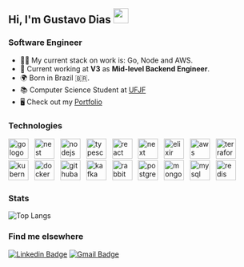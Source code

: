 ## **Hi, I'm Gustavo Dias** <img src="https://media.giphy.com/media/hvRJCLFzcasrR4ia7z/giphy.gif" width="30" >

### Software Engineer
* 👨‍💻 My current stack on work is: Go, Node and AWS.
* 💼 Current working at <strong>V3</strong> as <strong>Mid-level Backend Engineer</strong>.
* 🌍 Born in Brazil 🇧🇷.
* 📚 Computer Science Student at [UFJF](https://www2.ufjf.br/ufjf/)
* 🖥️ Check out my [Portfolio](https://www.gustavodiasa.dev/)

###  Technologies 
<div text-align="justify">  

  <img src="https://skillicons.dev/icons?i=go" height="40" alt="go logo"  />
  <img width="4" />
  <img src="https://skillicons.dev/icons?i=nest" height="40" alt="nest logo"  />
  <img width="4" />
  <img src="https://skillicons.dev/icons?i=nodejs" height="40" alt="nodejs logo"  />
  <img width="4" />
  <img src="https://skillicons.dev/icons?i=typescript" height="40" alt="typescript logo" />
  <img width="4" />
  <img src="https://skillicons.dev/icons?i=react" height="40" alt="react logo"  />
  <img width="4" />
  <img src="https://skillicons.dev/icons?i=next" height="40" alt="next logo"  />
  <img width="4" />
  <img src="https://skillicons.dev/icons?i=elixir" height="40" alt="elixir logo"  />
  <img width="4" />
  <img src="https://skillicons.dev/icons?i=aws" height="40" alt="aws logo"  />
  <img width="4" />
  <img src="https://skillicons.dev/icons?i=terraform" height="40" alt="terraform logo"  />
  <img width="4" />
  <img src="https://skillicons.dev/icons?i=kubernetes" height="40" alt="kubernetes logo"  />
  <img width="4" />
  <img src="https://skillicons.dev/icons?i=docker" height="40" alt="docker logo"  />
  <img width="4" />
  <img src="https://skillicons.dev/icons?i=githubactions" height="40" alt="githubactions logo"  />
  <img width="4" />
  <img src="https://skillicons.dev/icons?i=kafka" height="40" alt="kafka logo"  />
  <img width="4" />
  <img src="https://skillicons.dev/icons?i=rabbitmq" height="40" alt="rabbitmq logo"  />
  <img width="4" />
  <img src="https://skillicons.dev/icons?i=postgres" height="40" alt="postgres logo"  />
  <img width="4" />
  <img src="https://skillicons.dev/icons?i=mongo" height="40" alt="mongo logo"  />
  <img width="4" />
  <img src="https://skillicons.dev/icons?i=mysql" height="40" alt="mysql logo"  />
  <img width="4" />
  <img src="https://skillicons.dev/icons?i=redis" height="40" alt="redis logo"  />
  <img width="4" />

  
</div>

### Stats
![Top Langs](https://github-readme-stats.vercel.app/api/top-langs/?username=charmingruby&show_icons=true&theme=transparent&layout=compact)

### Find me elsewhere
[![Linkedin Badge](https://img.shields.io/badge/-Gustavo%20Dias21-20232A?style=for-the-badge&logo=Linkedin&logoColor=61DAFB&link=https://www.linkedin.com/in/gustavo-dias21/)](https://www.linkedin.com/in/gustavo-dias21/) 
[![Gmail Badge](https://img.shields.io/badge/-gustavodiasa2121@gmail.com-20232A?style=for-the-badge&logo=Gmail&logoColor=61DAFB&link=mailto:gustavodiasa2121@gmail.com)](gustavodiasa2121@gmail.com)

